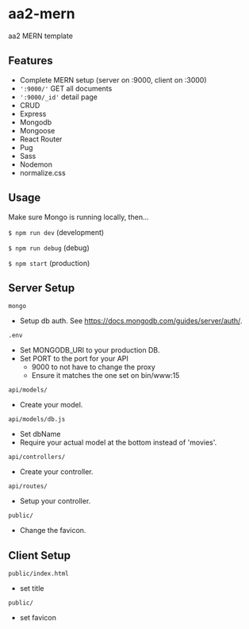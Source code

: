# aa2-mern

aa2 MERN template

## Features

- Complete MERN setup (server on :9000, client on :3000)
- `':9000/'` GET all documents
- `':9000/_id'` detail page
- CRUD 
- Express
- Mongodb
- Mongoose
- React Router
- Pug
- Sass
- Nodemon
- normalize.css

## Usage

Make sure Mongo is running locally, then...

`$ npm run dev` (development)

`$ npm run debug` (debug)

`$ npm start` (production)

## Server Setup

`mongo`
- Setup db auth. 
	See https://docs.mongodb.com/guides/server/auth/.

`.env`
- Set MONGODB_URI to your production DB.
- Set PORT to the port for your API 
	- 9000 to not have to change the proxy
	- Ensure it matches the one set on bin/www:15

`api/models/`
- Create your model.

`api/models/db.js`
- Set dbName
- Require your actual model at the bottom instead of 'movies'.

`api/controllers/`
- Create your controller.

`api/routes/`
- Setup your controller.

`public/`
- Change the favicon.

## Client Setup

`public/index.html`
- set title

`public/`
- set favicon